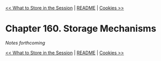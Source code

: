 [&lt;&lt; What to Store in the Session](ch159-what-to-store-in-the-session.md) | [README](README.md) | [Cookies &gt;&gt;](ch161-cookies.md)

# Chapter 160. Storage Mechanisms

*Notes forthcoming*

[&lt;&lt; What to Store in the Session](ch159-what-to-store-in-the-session.md) | [README](README.md) | [Cookies &gt;&gt;](ch161-cookies.md)
